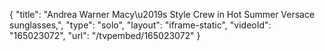 {
    "title": "Andrea Warner Macy\u2019s Style Crew in Hot Summer Versace sunglasses,",
    "type": "solo",
    "layout": "iframe-static",
    "videoId": "165023072",
    "url": "\/tvpembed\/165023072"
}
